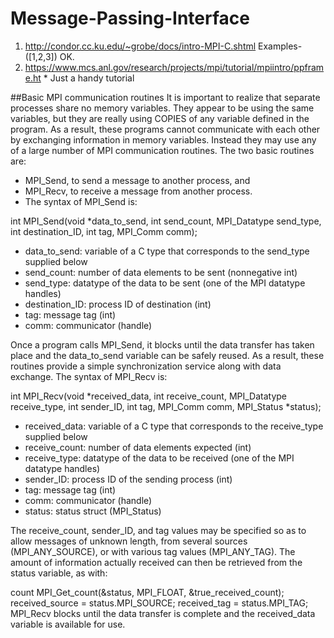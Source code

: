 # Message-Passing-Interface

1. http://condor.cc.ku.edu/~grobe/docs/intro-MPI-C.shtml    Examples-([1,2,3]) OK.
2. https://www.mcs.anl.gov/research/projects/mpi/tutorial/mpiintro/ppframe.ht  * Just a handy tutorial


##Basic MPI communication routines
It is important to realize that separate processes share no memory variables. They appear to be using the same variables, but they are really using COPIES of any variable defined in the program.
As a result, these programs cannot communicate with each other by exchanging information in memory variables. Instead they may use any of a large number of MPI communication routines. The two basic routines are:

- MPI_Send, to send a message to another process, and
- MPI_Recv, to receive a message from another process.
- The syntax of MPI_Send is:

int MPI_Send(void *data_to_send, int send_count, MPI_Datatype send_type, 
      int destination_ID, int tag, MPI_Comm comm); 
- data_to_send: variable of a C type that corresponds to the send_type supplied below
- send_count: number of data elements to be sent (nonnegative int)
- send_type: datatype of the data to be sent (one of the MPI datatype handles)
- destination_ID: process ID of destination (int)
- tag: message tag (int)
- comm: communicator (handle)
  
Once a program calls MPI_Send, it blocks until the data transfer has taken place and the data_to_send variable can be safely reused. As a result, these routines provide a simple synchronization service along with data exchange.
The syntax of MPI_Recv is:

int MPI_Recv(void *received_data, int receive_count, MPI_Datatype receive_type, 
      int sender_ID, int tag, MPI_Comm comm, MPI_Status *status); 
- received_data: variable of a C type that corresponds to the receive_type supplied below
- receive_count: number of data elements expected (int)
- receive_type: datatype of the data to be received (one of the MPI datatype handles)
- sender_ID: process ID of the sending process (int)
- tag: message tag (int)
- comm: communicator (handle)
- status: status struct (MPI_Status)
  
The receive_count, sender_ID, and tag values may be specified so as to allow messages of unknown length, from several sources (MPI_ANY_SOURCE), or with various tag values (MPI_ANY_TAG).
The amount of information actually received can then be retrieved from the status variable, as with:

count MPI_Get_count(&status, MPI_FLOAT, &true_received_count);
received_source = status.MPI_SOURCE;
received_tag = status.MPI_TAG;
MPI_Recv blocks until the data transfer is complete and the received_data variable is available for use.
